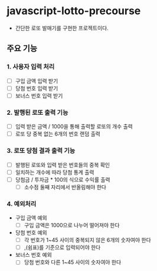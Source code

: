 # javascript-lotto-precourse

- 간단한 로또 발매기를 구현한 프로젝트이다.

## 주요 기능

### 1. 사용자 입력 처리

- [ ] 구입 금액 입력 받기
- [ ] 당첨 번호 입력 받기
- [ ] 보너스 번호 입력 받기

### 2. 발행된 로또 출력 기능

- [ ] 입력 받은 금액 / 1000을 통해 출력할 로또의 개수 출력
- [ ] 로또 당 중복 없는 6개의 번호 랜덤 출력

### 3. 로또 당첨 결과 출력 기능

- [ ] 발행된 로또와 입력 받은 번호들의 중복 확인
- [ ] 일치하는 개수에 따라 당첨 통계 출력
- [ ] 당첨금 / 투자금 \* 100의 식으로 수익률 출력
  - [ ] 소수점 둘째 자리에서 반올림해야 한다

### 4. 예외처리

- 구입 금액 예외
  - [ ] 구입 금액은 1000으로 나누어 떨어져야 한다
- 당첨 번호 예외
  - [ ] 각 번호가 1~45 사이의 중복되지 않은 6개의 숫자여야 한다
  - [ ] ,(쉼표)를 기준으로 입력되어야 한다
- 보너스 번호 예외
  - [ ] 당첨 번호와 다른 1~45 사이의 숫자여야 한다
